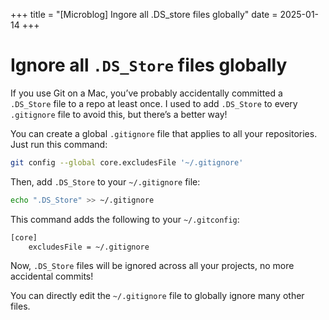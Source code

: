 +++
title = "[Microblog] Ingore all .DS_store files globally"
date = 2025-01-14
+++

# Ignore all `.DS_Store` files globally

If you use Git on a Mac, you’ve probably accidentally committed a `.DS_Store` file to a repo at least once. I used to add `.DS_Store` to every `.gitignore` file to avoid this, but there’s a better way!

You can create a global `.gitignore` file that applies to all your repositories. Just run this command:

```bash
git config --global core.excludesFile '~/.gitignore'
```

Then, add `.DS_Store` to your `~/.gitignore` file:

```bash
echo ".DS_Store" >> ~/.gitignore
```

This command adds the following to your `~/.gitconfig`:

```bash
[core]
    excludesFile = ~/.gitignore
```

Now, `.DS_Store` files will be ignored across all your projects, no more accidental commits!

You can directly edit the `~/.gitignore` file to globally ignore many other files.

